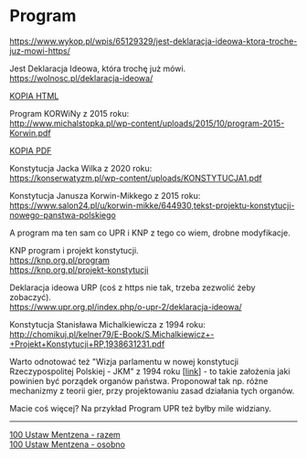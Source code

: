 # Program

https://www.wykop.pl/wpis/65129329/jest-deklaracja-ideowa-ktora-troche-juz-mowi-https/


Jest Deklaracja Ideowa, która trochę już mówi.  
https://wolnosc.pl/deklaracja-ideowa/

[KOPIA HTML](/program/Deklaracja_ideowa_-_Partia_KORWiN.html)

Program KORWiNy z 2015 roku:  
http://www.michalstopka.pl/wp-content/uploads/2015/10/program-2015-Korwin.pdf

[KOPIA PDF](/program/program-2015-Korwin.pdf)


Konstytucja Jacka Wilka z 2020 roku:  
https://konserwatyzm.pl/wp-content/uploads/KONSTYTUCJA1.pdf

Konstytucja Janusza Korwin-Mikkego z 2015 roku:  
https://www.salon24.pl/u/korwin-mikke/644930,tekst-projektu-konstytucji-nowego-panstwa-polskiego

A program ma ten sam co UPR i KNP z tego co wiem, drobne modyfikacje.

KNP program i projekt konstytucji.  
https://knp.org.pl/program  
https://knp.org.pl/projekt-konstytucji

Deklaracja ideowa URP (coś z https nie tak, trzeba zezwolić żeby zobaczyć).  
https://www.upr.org.pl/index.php/o-upr-2/deklaracja-ideowa/

Konstytucja Stanisława Michalkiewicza z 1994 roku:  
http://chomikuj.pl/kelner79/E-Book/S.Michalkiewicz+-+Projekt+Konstytucji+RP,1938631231.pdf

Warto odnotować też "Wizja parlamentu w nowej konstytucji Rzeczypospolitej Polskiej - JKM" z 1994 roku [[link](https://lubimyczytac.pl/ksiazka/138387/wizja-parlamentu-w-nowej-konstytucji-rzeczypospolitej-polskiej)] - to takie założenia jaki powinien być porządek organów państwa. Proponował tak np. różne mechanizmy z teorii gier, przy projektowaniu zasad działania tych organów.

Macie coś więcej? Na przykład Program UPR też byłby mile widziany.

---

[100 Ustaw Mentzena - razem](100_Mentzena-razem.md)  
[100 Ustaw Mentzena - osobno](100_Mentzena-osobno.md)
